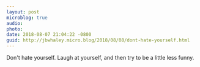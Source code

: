 ```yaml
---
layout: post
microblog: true
audio: 
photo: 
date: 2018-08-07 21:04:22 -0800
guid: http://jbwhaley.micro.blog/2018/08/08/dont-hate-yourself.html
---
```

Don't hate yourself. Laugh at yourself, and then try to be a little less funny.
